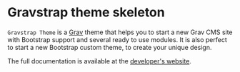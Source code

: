 # Gravstrap theme skeleton

`Gravstrap Theme` is a [Grav](http://github.com/getgrav/grav) theme that helps you to start a new Grav CMS site with Bootstrap support and several ready to use modules. It is also perfect to start a new Bootstrap custom theme, to create your unique design.

The full documentation is available at the [developer's website](http://diblas.net/themes/gravstrap-theme-helps-to-start-a-new-grav-cms-site-with-bootstrap-support).
